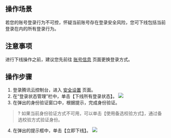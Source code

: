 ## 操作场景

若您的账号登录行为不可控，怀疑当前账号存在登录安全风险，您可下线包括当前登录在内的所有登录行为。

## 注意事项

进行下线操作之前，建议您先前往 [账号信息](https://console.cloud.tencent.com/developer) 页面更换登录方式。

## 操作步骤

1. 登录腾讯云控制台，进入 [安全设置](https://console.cloud.tencent.com/developer/security) 页面。
2. 在“登录状态管理”栏中，单击【下线所有登录状态】。
![](https://main.qcloudimg.com/raw/b1d408614c8a359dacf306e10c1992eb.png)
3. 在弹出的身份验证窗口中，根据提示，完成身份验证。
>? 如果当前身份验证方式不可用，可以单击【使用备选校验方式】，通过备选校验方式验证身份。
>
4. 在弹出的提示框中，单击【立即下线】。
![](https://main.qcloudimg.com/raw/c79123faa1d1430abfddd8449ef359ef.png)
